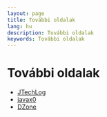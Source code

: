 ```yaml
---
layout: page
title: További oldalak
lang: hu
description: További oldalak
keywords: További oldalak
---
```


# További oldalak
- [JTechLog](http://www.jtechlog.hu)
- [javax0](https://javax0.wordpress.com/)
- [DZone](https://dzone.com/)



